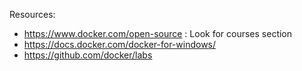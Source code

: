 
Resources:
- https://www.docker.com/open-source : Look for courses section
- https://docs.docker.com/docker-for-windows/
- https://github.com/docker/labs


